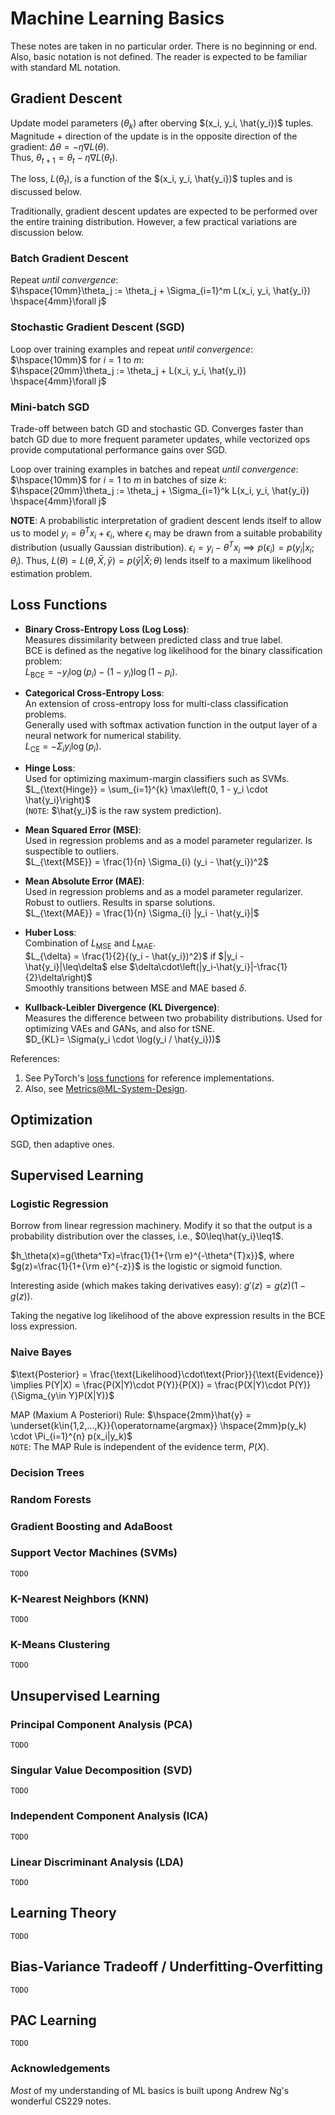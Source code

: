# Machine Learning Basics

These notes are taken in no particular order. There is no beginning or end.    
Also, basic notation is not defined. The reader is expected to be familiar with standard ML notation.

## Gradient Descent

Update model parameters ($\theta_k$) after oberving $(x_i, y_i, \hat{y_i})$ tuples.    
Magnitude + direction of the update is in the opposite direction of the gradient: $\Delta \theta = -\eta \nabla L(\theta)$.    
Thus, $\theta_{t+1} = \theta_t - \eta \nabla L(\theta_t)$.

The loss, $L(\theta_t)$, is a function of the $(x_i, y_i, \hat{y_i})$ tuples and is discussed below.    

Traditionally, gradient descent updates are expected to be performed over the entire training distribution. However, a few practical variations are discussion below.

### Batch Gradient Descent

Repeat _until convergence_:    
    $\hspace{10mm}\theta_j := \theta_j + \Sigma_{i=1}^m L(x_i, y_i, \hat{y_i}) \hspace{4mm}\forall j$

### Stochastic Gradient Descent (SGD)

Loop over training examples and repeat _until convergence_:    
    $\hspace{10mm}$ for $i=1$ to $m$:    
    $\hspace{20mm}\theta_j := \theta_j + L(x_i, y_i, \hat{y_i}) \hspace{4mm}\forall j$

### Mini-batch SGD
Trade-off between batch GD and stochastic GD. Converges faster than batch GD due to more frequent parameter updates, while vectorized ops provide computational performance gains over SGD.

Loop over training examples in batches and repeat _until convergence_:    
    $\hspace{10mm}$ for $i=1$ to $m$ in batches of size $k$:    
    $\hspace{20mm}\theta_j := \theta_j + \Sigma_{i=1}^k L(x_i, y_i, \hat{y_i}) \hspace{4mm}\forall j$

**NOTE**: A probabilistic interpretation of gradient descent lends itself to allow us to model $y_i = \theta^T x_i + \epsilon_i$, where $\epsilon_i$ may be drawn from a suitable probability distribution (usually Gaussian distribution). $\epsilon_i = y_i-\theta^T x_i \implies p(\epsilon_i)=p(y_i| x_i; \theta_i)$. Thus, $L(\theta)=L(\theta, \bar{X}, \bar{y})=p(\bar{y}|\bar{X}; \theta)$ lends itself to a maximum likelihood estimation problem.

## Loss Functions

* **Binary Cross-Entropy Loss (Log Loss)**:    
  Measures dissimilarity between predicted class and true label.    
  BCE is defined as the negative log likelihood for the binary classification problem:    
  $L_{\text{BCE}} = -y_i \log(p_i) - (1-y_i) \log(1-p_i)$.

* **Categorical Cross-Entropy Loss**:    
  An extension of cross-entropy loss for multi-class classification problems.    
  Generally used with softmax activation function in the output layer of a neural network for numerical stability.    
  $L_{\text{CE}}$ =  $-\Sigma_i y_i \log(p_i)$.    
  

* **Hinge Loss**:    
  Used for optimizing maximum-margin classifiers such as SVMs.    
  $L_{\text{Hinge}} = \sum_{i=1}^{k} \max\left(0, 1 - y_i \cdot \hat{y_i}\right)$    
  (`NOTE`: $\hat{y_i}$ is the raw system prediction).

* **Mean Squared Error (MSE)**:    
   Used in regression problems and as a model parameter regularizer. Is suspectible to outliers.    
   $L_{\text{MSE}} = \frac{1}{n} \Sigma_{i} (y_i - \hat{y_i})^2$

* **Mean Absolute Error (MAE)**:    
  Used in regression problems and as a model parameter regularizer. Robust to outliers. Results in sparse solutions.    
  $L_{\text{MAE}} = \frac{1}{n} \Sigma_{i} |y_i - \hat{y_i}|$

* **Huber Loss**:    
  Combination of $L_{\text{MSE}}$ and $L_{\text{MAE}}$.    
  $L_{\delta} = \frac{1}{2}{(y_i - \hat{y_i})^2}$ if $|y_i - \hat{y_i}|\leq\delta$ else $\delta\cdot\left(|y_i-\hat{y_i}|-\frac{1}{2}\delta\right)$    
  Smoothly transitions between MSE and MAE based $\delta$.

* **Kullback-Leibler Divergence (KL Divergence)**:    
  Measures the difference between two probability distributions.
  Used for optimizing VAEs and GANs, and also for tSNE.    
  $D_{KL}= \Sigma(y_i \cdot \log(y_i / \hat{y_i}))$


References:
1. See PyTorch's [loss functions](https://pytorch.org/docs/stable/nn.html#loss-functions) for reference implementations.
2. Also, see [Metrics@ML-System-Design](./ML-System-Design.md#metrics).


## Optimization

SGD, then adaptive ones.

## Supervised Learning

### Logistic Regression

Borrow from linear regression machinery. Modify it so that the output is a probability distribution over the classes, i.e., $0\leq\hat{y_i}\leq1$.

$h_\theta(x)=g(\theta^Tx)=\frac{1}{1+{\rm e}^{-\theta^{T}x}}$, where $g(z)=\frac{1}{1+{\rm e}^{-z}}$ is the logistic or sigmoid function.

Interesting aside (which makes taking derivatives easy): $g'(z)=g(z)(1-g(z))$.

Taking the negative log likelihood of the above expression results in the BCE loss expression.

### Naive Bayes
$\text{Posterior} = \frac{\text{Likelihood}\cdot\text{Prior}}{\text{Evidence}} \implies P(Y|X) = \frac{P(X|Y)\cdot P(Y)}{P(X)} = \frac{P(X|Y)\cdot P(Y)}{\Sigma_{y\in Y}P(X|Y)}$

MAP (Maxium A Posteriori) Rule: $\hspace{2mm}\hat{y} = \underset{k\in{1,2,...,K}}{\operatorname{argmax}} \hspace{2mm}p(y_k) \cdot \Pi_{i=1}^{n} p(x_i|y_k)$    
`NOTE`: The MAP Rule is independent of the evidence term, $P(X)$.

### Decision Trees

### Random Forests

### Gradient Boosting and AdaBoost


### Support Vector Machines (SVMs)
`TODO`

### K-Nearest Neighbors (KNN)
`TODO`

### K-Means Clustering
`TODO`

## Unsupervised Learning

### Principal Component Analysis (PCA)
`TODO`

### Singular Value Decomposition (SVD)
`TODO`

### Independent Component Analysis (ICA)
`TODO`

### Linear Discriminant Analysis (LDA)
`TODO`

## Learning Theory
`TODO`

## Bias-Variance Tradeoff /  Underfitting-Overfitting
`TODO`

## PAC Learning
`TODO`

### Acknowledgements
_Most_ of my understanding of ML basics is built upong Andrew Ng's wonderful CS229 notes.


